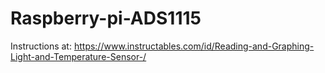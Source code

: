 # Raspberry-pi-ADS1115

Instructions at:
https://www.instructables.com/id/Reading-and-Graphing-Light-and-Temperature-Sensor-/
